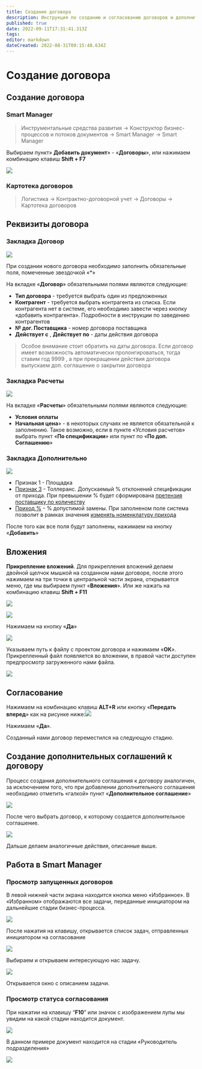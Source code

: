 ```yaml
---
title: Создание договора
description: Инструкция по созданию и согласованию договоров и дополнительных соглашений
published: true
date: 2022-09-11T17:31:41.313Z
tags: 
editor: markdown
dateCreated: 2022-08-31T09:15:40.634Z
---
```


# Создание договора

## Создание договора

### **Smart Manager**

>Инструментальные средства развития → Конструктор бизнес-процессов и потоков документов → Smart Manager → Smart Manager

Выбираем пункт» **Добавить документ**» - «**Договоры**», или нажимаем комбинацию клавиш **Shift + F7**

![](<../../assets/3 (44).png>)

### Картотека договоров

>Логистика → Контрактно-договорной учет → Договоры → Картотека договоров

## Реквизиты договора

### Закладка **Договор**

![](<../../assets/4 (34).png>)

При создании нового договора необходимо заполнить обязательные поля, помеченные звездочкой «\*»

На вкладке «**Договор**» обязательными полями являются следующие:

* **Тип договора** - требуется выбрать один из предложенных
* **Контрагент** - требуется выбрать контрагента из списка. Если контрагента нет в системе, его необходимо завести через кнопку «добавить контрагента». Подробности в инструкции по заведению контрагентов
* **№ дог. Поставщика** - номер договора поставщика
* **Действует с**  , **Действует по** - даты действия договора

>Особое внимание стоит обратить на даты договора. Если договор имеет возможность автоматически пролонгироваться, тогда ставим год 9999 , а при прекращении действия договора выпускаем доп. соглашение о закрытии договора

### Закладка **Расчеты**

![](<../../assets/6 (3).png>)

На вкладке «**Расчеты**» обязательными полями являются следующие:

* **Условия оплаты**
* **Начальная цена**» - в некоторых случаях не является обязательной к заполнению. Такое возможно, если в пункте «Условия расчетов» выбрать пункт «**По спецификации**» или пункт по «**По доп. Соглашению**»

### Закладка Дополнительно

![](<../../assets/image (1034).png>)

* Признак 1 - Площадка
* [Признак 3](../../upravlenie-mdm/prostye-spravochniki/do3.md) - Толлеранс. Допускаемый % отклонений спецификации от прихода. При превышении % будет сформирована [претензия поставщику по количеству](../../upravlenie-kachestvom/pretenzii/pretenziya-postavshiku/tipy-pretenzii.md)
* [Приход,%](../../upravlenie-mdm/prostye-spravochniki/do5.md) - % допустимой замены. При заполненом поле система позволит в рамках значения [изменять номенклатуру прихода](../../uchet/postuplenie-tovarov-i-uslug/formirovanie-prikhoda-po-grafiku-postavki/izmenenie-nomenklatury-prikhoda.md)

После того как все поля будут заполнены, нажимаем на кнопку «**Добавить**»

## Вложения

**Прикрепление вложений**. Для прикрепления вложений делаем двойной щелчок мышкой на созданном нами договоре, после этого нажимаем на три точки в центральной части экрана, открывается меню, где мы выбираем пункт «**Вложения**». Или же нажать на комбинацию клавиш **Shift + F11**

![](<../../assets/8 (41).png>)

![](<../../assets/9 (1).png>)

&#x20;Нажимаем на кнопку «**Да**»

![](<../../assets/10 (16).png>)

Указываем путь к файлу с проектом договора и нажимаем «**ОК**». Прикрепленный файл появляется во вложении, в правой части доступен предпросмотр загруженного нами файла.

![](../../assets/11.png)

## **Согласование**

Нажимаем на комбинацию клавиш **ALT+R** или кнопку «**Передать вперед**» как на рисунке ниже:![](<../../assets/12 (5).png>)

Нажимаем «**Да**».

Созданный нами договор переместился на следующую стадию.

## **Создание дополнительных соглашений к договору**

Процесс создания дополнительного соглашения к договору аналогичен, за исключением того, что при добавлении дополнительного соглашения необходимо отметить «галкой» пункт «**Дополнительное соглашение**»

![](<../../assets/13 (10).png>)

После чего выбрать договор, к которому создается дополнительное соглашение.

![](<../../assets/14 (8).png>)

Дальше делаем аналогичные действия, описанные выше.

## Работа в Smart Manager

### Просмотр запущенных договоров

В левой нижней части экрана находится кнопка меню «Избранное». В «Избранном» отображаются все задачи, переданные инициатором на дальнейшие стадии бизнес-процесса.

![](<../../assets/17 (6).png>)

После нажатия на клавишу, открывается список задач, отправленных инициатором на согласование

![](<../../assets/18 (8).png>)

Выбираем и открываем интересующую нас задачу.

![](<../../assets/19 (3).png>)

Открывается окно с описанием задачи.

### Просмотр статуса согласования&#x20;

При нажатии на клавишу “**F10**” или значок с изображением лупы мы увидим на какой стадии находится документ.

![](<../../assets/20 (4).png>)

В данном примере документ находится на стадии «Руководитель подразделения»

![](<../../assets/21 (5).png>)
